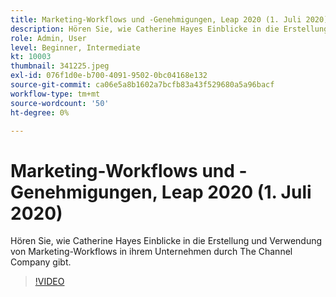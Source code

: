 ```yaml
---
title: Marketing-Workflows und -Genehmigungen, Leap 2020 (1. Juli 2020)
description: Hören Sie, wie Catherine Hayes Einblicke in die Erstellung und Verwendung von Marketing-Workflows in ihrem Unternehmen durch The Channel Company gibt.
role: Admin, User
level: Beginner, Intermediate
kt: 10003
thumbnail: 341225.jpeg
exl-id: 076f1d0e-b700-4091-9502-0bc04168e132
source-git-commit: ca06e5a8b1602a7bcfb83a43f529680a5a96bacf
workflow-type: tm+mt
source-wordcount: '50'
ht-degree: 0%

---
```


# Marketing-Workflows und -Genehmigungen, Leap 2020 (1. Juli 2020)

Hören Sie, wie Catherine Hayes Einblicke in die Erstellung und Verwendung von Marketing-Workflows in ihrem Unternehmen durch The Channel Company gibt.

>[!VIDEO](https://video.tv.adobe.com/v/341225/?quality=12&learn=on)

